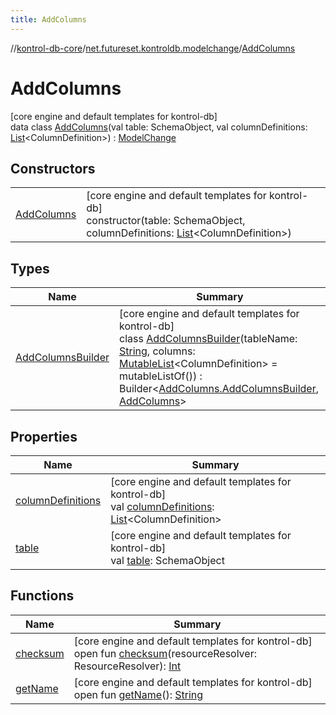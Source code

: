 ```yaml
---
title: AddColumns
---
```

//[kontrol-db-core](../../../index.html)/[net.futureset.kontroldb.modelchange](../index.html)/[AddColumns](index.html)



# AddColumns



[core engine and default templates for kontrol-db]\
data class [AddColumns](index.html)(val table: SchemaObject, val columnDefinitions: [List](https://kotlinlang.org/api/latest/jvm/stdlib/kotlin.collections/-list/index.html)&lt;ColumnDefinition&gt;) : [ModelChange](../-model-change/index.html)



## Constructors


| | |
|---|---|
| [AddColumns](-add-columns.html) | [core engine and default templates for kontrol-db]<br>constructor(table: SchemaObject, columnDefinitions: [List](https://kotlinlang.org/api/latest/jvm/stdlib/kotlin.collections/-list/index.html)&lt;ColumnDefinition&gt;) |


## Types


| Name | Summary |
|---|---|
| [AddColumnsBuilder](-add-columns-builder/index.html) | [core engine and default templates for kontrol-db]<br>class [AddColumnsBuilder](-add-columns-builder/index.html)(tableName: [String](https://kotlinlang.org/api/latest/jvm/stdlib/kotlin/-string/index.html), columns: [MutableList](https://kotlinlang.org/api/latest/jvm/stdlib/kotlin.collections/-mutable-list/index.html)&lt;ColumnDefinition&gt; = mutableListOf()) : Builder&lt;[AddColumns.AddColumnsBuilder](-add-columns-builder/index.html), [AddColumns](index.html)&gt; |


## Properties


| Name | Summary |
|---|---|
| [columnDefinitions](column-definitions.html) | [core engine and default templates for kontrol-db]<br>val [columnDefinitions](column-definitions.html): [List](https://kotlinlang.org/api/latest/jvm/stdlib/kotlin.collections/-list/index.html)&lt;ColumnDefinition&gt; |
| [table](table.html) | [core engine and default templates for kontrol-db]<br>val [table](table.html): SchemaObject |


## Functions


| Name | Summary |
|---|---|
| [checksum](../-model-change/checksum.html) | [core engine and default templates for kontrol-db]<br>open fun [checksum](../-model-change/checksum.html)(resourceResolver: ResourceResolver): [Int](https://kotlinlang.org/api/latest/jvm/stdlib/kotlin/-int/index.html) |
| [getName](../-model-change/get-name.html) | [core engine and default templates for kontrol-db]<br>open fun [getName](../-model-change/get-name.html)(): [String](https://kotlinlang.org/api/latest/jvm/stdlib/kotlin/-string/index.html) |


